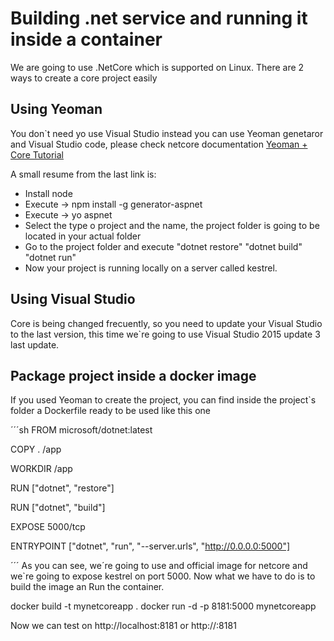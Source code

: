 # Building .net service and running it inside a container

We are going to use .NetCore which is supported on Linux. There are 2 ways to create a core project easily 

## Using Yeoman

You don`t need yo use Visual Studio instead you can use Yeoman genetaror and Visual Studio code, please check netcore documentation [Yeoman + Core Tutorial](https://docs.asp.net/en/latest/client-side/yeoman.html)

A small resume from the last link is:
* Install node
* Execute -> npm install -g generator-aspnet
* Execute -> yo aspnet
* Select the type o project and the name, the project folder is going to be located in your actual folder
* Go to the project folder and execute "dotnet restore" "dotnet build" "dotnet run"
* Now your project is running locally on a server called kestrel.

## Using Visual Studio 

Core is being changed frecuently, so you need to update your Visual Studio to the last version, this time we`re going to use Visual Studio 2015 update 3 last update.


## Package project inside a docker image

If you used Yeoman to create the project, you can find inside the project`s folder a Dockerfile ready to be used like this one 

´´´sh
FROM microsoft/dotnet:latest

COPY . /app

WORKDIR /app

RUN ["dotnet", "restore"]

RUN ["dotnet", "build"]

EXPOSE 5000/tcp

ENTRYPOINT ["dotnet", "run", "--server.urls", "http://0.0.0.0:5000"]

´´´
As you can see, we´re going to use and official image for netcore and we`re going to expose kestrel on port 5000. Now what we have to do is to build the image an Run the container.

docker build -t mynetcoreapp .
docker run -d -p 8181:5000 mynetcoreapp

Now we can test on http://localhost:8181 or http://<docker-machine-ip>:8181

 





